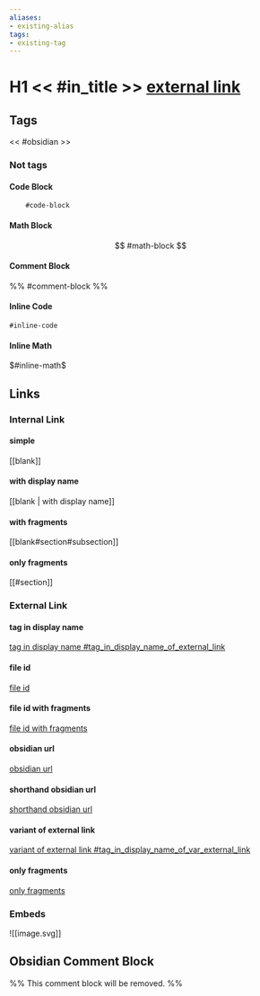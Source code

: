 ```yaml
---
aliases:
- existing-alias
tags:
- existing-tag
---
```

# H1 << #in_title >> [external link](https://example.com)

## Tags
<< #obsidian >>

### Not tags
#### Code Block
```
	#code-block
```

#### Math Block
$$
	#math-block
$$

#### Comment Block
%%
	#comment-block
%%

#### Inline Code
`#inline-code`

#### Inline Math
$#inline-math$

## Links

### Internal Link
#### simple
[[blank]]

#### with display name
[[blank | with display name]]

#### with fragments
[[blank#section#subsection]]

#### only fragments
[[#section]]

### External Link
#### tag in display name
[tag in display name #tag_in_display_name_of_external_link](https://example.com)

#### file id
[file id](blank)

#### file id with fragments
[file id with fragments](blank#section)

#### obsidian url
[obsidian url](obsidian://open?vault=obsidian&file=blank)

#### shorthand obsidian url
[shorthand obsidian url](obsidian://vault/my_vault/blank)

#### variant of external link
[variant of external link #tag_in_display_name_of_var_external_link][variant #variant]

[variant #variant]:https://example.com

#### only fragments
[only fragments](#section)

### Embeds
![[image.svg]]

## Obsidian Comment Block
%%
This comment block will be removed.
%%
